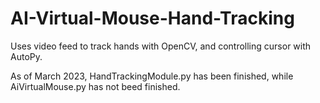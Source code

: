 # AI-Virtual-Mouse-Hand-Tracking
Uses video feed to track hands with OpenCV, and controlling cursor with AutoPy.

As of March 2023, HandTrackingModule.py has been finished, while AiVirtualMouse.py has not beed finished.
